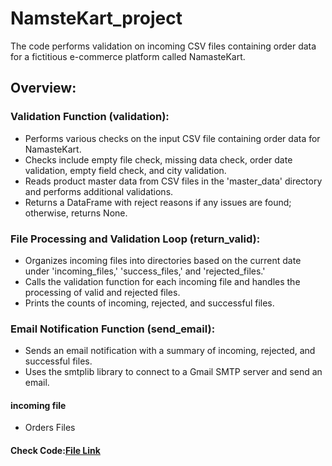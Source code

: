 # NamsteKart_project
The code performs validation on incoming CSV files containing order data for a fictitious e-commerce platform called NamasteKart. 


## Overview:

### Validation Function (validation):

* Performs various checks on the input CSV file containing order data for NamasteKart.
* Checks include empty file check, missing data check, order date validation, empty field check, and city validation.
* Reads product master data from CSV files in the 'master_data' directory and performs additional validations.
* Returns a DataFrame with reject reasons if any issues are found; otherwise, returns None.
  
### File Processing and Validation Loop (return_valid):

* Organizes incoming files into directories based on the current date under 'incoming_files,' 'success_files,' and 'rejected_files.'
* Calls the validation function for each incoming file and handles the processing of valid and rejected files.
* Prints the counts of incoming, rejected, and successful files.

### Email Notification Function (send_email):

* Sends an email notification with a summary of incoming, rejected, and successful files.
* Uses the smtplib library to connect to a Gmail SMTP server and send an email.

#### incoming file 

* Orders Files
 
#### Check Code:[File Link](Code.ipynb)

